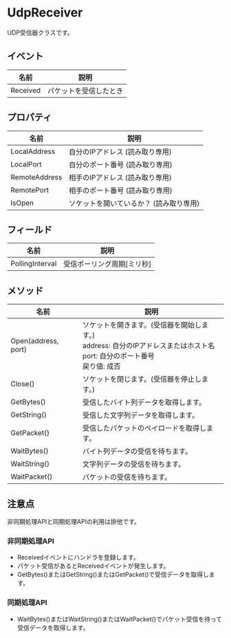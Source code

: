 # UdpReceiver
UDP受信器クラスです。

## イベント
|  名前  |  説明  |
| ---- | ---- |
|  Received  |  パケットを受信したとき  |

## プロパティ
|  名前  |  説明  |
| ---- | ---- |
| LocalAddress |  自分のIPアドレス (読み取り専用)  |
| LocalPort | 自分のポート番号 (読み取り専用) |
| RemoteAddress |  相手のIPアドレス (読み取り専用)  |
| RemotePort |  相手のポート番号 (読み取り専用)  |
| IsOpen |  ソケットを開いているか？ (読み取り専用)  |

## フィールド
|  名前  |  説明  |
| ---- | ---- |
| PollingInterval |  受信ポーリング周期[ミリ秒]  |

## メソッド
|  名前  |  説明  |
| ---- | ---- |
|  Open(address, port)  | ソケットを開きます。(受信器を開始します。)<br>address: 自分のIPアドレスまたはホスト名<br>port: 自分のポート番号<br>戻り値: 成否 |
|  Close()  |  ソケットを閉じます。(受信器を停止します。) |
|  GetBytes() | 受信したバイト列データを取得します。 |
|  GetString() | 受信した文字列データを取得します。 |
|  GetPacket() | 受信したパケットのペイロードを取得します。 |
|  WaitBytes() | バイト列データの受信を待ちます。 |
|  WaitString() | 文字列データの受信を待ちます。 |
|  WaitPacket() | パケットの受信を待ちます。 |

## 注意点
非同期処理APIと同期処理APIの利用は排他です。

### 非同期処理API
* Receivedイベントにハンドラを登録します。
* パケット受信があるとReceivedイベントが発生します。
* GetBytes()またはGetString()またはGetPacket()で受信データを取得します。

### 同期処理API
* WaitBytes()またはWaitString()またはWaitPacket()でパケット受信を待って受信データを取得します。
